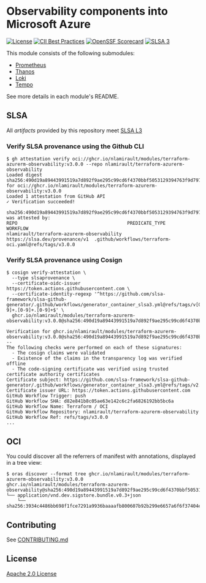 # Observability components into Microsoft Azure

[![License](https://img.shields.io/badge/License-Apache%202.0-blue.svg)](https://opensource.org/licenses/Apache-2.0)
[![CII Best Practices](https://bestpractices.coreinfrastructure.org/projects/11158/badge)](https://www.bestpractices.dev/en/projects/11158)
[![OpenSSF Scorecard](https://api.securityscorecards.dev/projects/github.com/nlamirault/terraform-azurerm-observability/badge)](https://securityscorecards.dev/viewer/?uri=github.com/nlamirault/terraform-azurerm-observability)
[![SLSA 3](https://slsa.dev/images/gh-badge-level3.svg)](https://slsa.dev)

This module consists of the following submodules:

- [Prometheus](https://github.com/nlamirault/terraform-azure-observability/tree/master/modules/prometheus)
- [Thanos](https://github.com/nlamirault/terraform-azure-observability/tree/master/modules/thanos)
- [Loki](https://github.com/nlamirault/terraform-azure-observability/tree/master/modules/loki)
- [Tempo](https://github.com/nlamirault/terraform-azure-observability/tree/master/modules/tempo)

See more details in each module's README.

## SLSA

All _artifacts_ provided by this repository meet [SLSA L3](https://slsa.dev/spec/v1.0/levels#build-l3)

### Verify SLSA provenance using the Github CLI

```shell
$ gh attestation verify oci://ghcr.io/nlamirault/modules/terraform-azurerm-observability:v3.0.0 --repo nlamirault/terraform-azurerm-observability
Loaded digest sha256:490d19a89443991519a7d892f9ae295c99cd6f4370bbf5053129394763f9d797 for oci://ghcr.io/nlamirault/modules/terraform-azurerm-observability:v3.0.0
Loaded 1 attestation from GitHub API
✓ Verification succeeded!

sha256:490d19a89443991519a7d892f9ae295c99cd6f4370bbf5053129394763f9d797 was attested by:
REPO                                        PREDICATE_TYPE                  WORKFLOW
nlamirault/terraform-azurerm-observability  https://slsa.dev/provenance/v1  .github/workflows/terraform-oci.yaml@refs/tags/v3.0.0
```

### Verify SLSA provenance using Cosign

```shell
$ cosign verify-attestation \
  --type slsaprovenance \
  --certificate-oidc-issuer https://token.actions.githubusercontent.com \
  --certificate-identity-regexp '^https://github.com/slsa-framework/slsa-github-generator/.github/workflows/generator_container_slsa3.yml@refs/tags/v[0-9]+.[0-9]+.[0-9]+$' \
  ghcr.io/nlamirault/modules/terraform-azurerm-observability:v3.0.0@sha256:490d19a89443991519a7d892f9ae295c99cd6f4370bbf5053129394763f9d797

Verification for ghcr.io/nlamirault/modules/terraform-azurerm-observability:v3.0.0@sha256:490d19a89443991519a7d892f9ae295c99cd6f4370bbf5053129394763f9d797 --
The following checks were performed on each of these signatures:
  - The cosign claims were validated
  - Existence of the claims in the transparency log was verified offline
  - The code-signing certificate was verified using trusted certificate authority certificates
Certificate subject: https://github.com/slsa-framework/slsa-github-generator/.github/workflows/generator_container_slsa3.yml@refs/tags/v2.1.0
Certificate issuer URL: https://token.actions.githubusercontent.com
GitHub Workflow Trigger: push
GitHub Workflow SHA: d82e841b8c05ae63e142c6c2fa6826192bb5bc6a
GitHub Workflow Name: Terraform / OCI
GitHub Workflow Repository: nlamirault/terraform-azurerm-observability
GitHub Workflow Ref: refs/tags/v3.0.0
...
```

## OCI

You could discover all the referrers of manifest with annotations, displayed in a tree view:

```shell
$ oras discover --format tree ghcr.io/nlamirault/modules/terraform-azurerm-observability:v3.0.0
ghcr.io/nlamirault/modules/terraform-azurerm-observability@sha256:490d19a89443991519a7d892f9ae295c99cd6f4370bbf5053129394763f9d797
└── application/vnd.dev.sigstore.bundle.v0.3+json
    └── sha256:3934c4486bb698f1fce7291a9936baaaafb800607b92b299e6657a6f6f37404e
```

## Contributing

See [CONTRIBUTING.md](./CONTRIBUTING.md)

## License

[Apache 2.0 License](./LICENSE)
